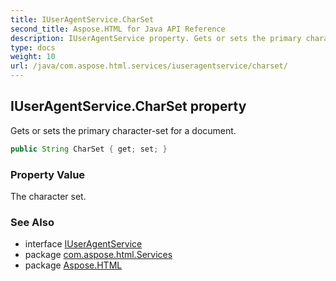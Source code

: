 ```yaml
---
title: IUserAgentService.CharSet
second_title: Aspose.HTML for Java API Reference
description: IUserAgentService property. Gets or sets the primary character-set for a document
type: docs
weight: 10
url: /java/com.aspose.html.services/iuseragentservice/charset/
---
```

## IUserAgentService.CharSet property

Gets or sets the primary character-set for a document.

```java
public String CharSet { get; set; }
```

### Property Value

The character set.

### See Also

* interface [IUserAgentService](../)
* package [com.aspose.html.Services](../../iuseragentservice/)
* package [Aspose.HTML](../../../)
